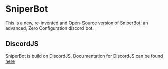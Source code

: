 # SniperBot

This is a new, re-invented and Open-Source version of SniperBot; an advanced, Zero Configuration discord bot. 

## DiscordJS
SniperBot is build on DiscordJS, Documentation for DiscordJS can be found [here](https://discordjs.guide)